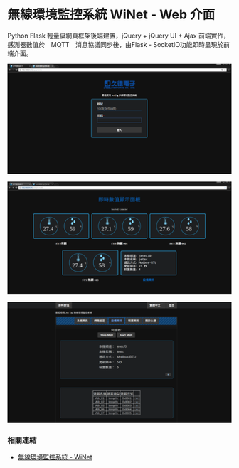 無線環境監控系統 WiNet -  Web 介面
======
Python Flask 輕量級網頁框架後端建置，jQuery + jQuery UI + Ajax 前端實作，感測器數值於　MQTT　消息協議同步後，由Flask - SocketIO功能即時呈現於前端介面。

![web_login](../assets/WiNet/web-login.png)

![web_monitor](../assets/WiNet/web-monitor.png)

![web_device](../assets/WiNet/web-device.png)

### 相關連結
+ [無線環境監控系統 - WiNet](WiNet.md)